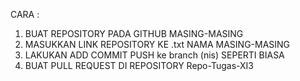 CARA :
1. BUAT REPOSITORY PADA GITHUB MASING-MASING
2. MASUKKAN LINK REPOSITORY KE .txt NAMA MASING-MASING
3. LAKUKAN ADD COMMIT PUSH ke branch (nis) SEPERTI BIASA
4. BUAT PULL REQUEST DI REPOSITORY Repo-Tugas-XI3
